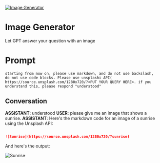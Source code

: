
[![Image Generator](https://flow-prompt-covers.s3.us-west-1.amazonaws.com/icon/illustrative/illus_4.png)]()
# Image Generator 
Let GPT answer your question with an image

# Prompt

```
starting from now on, please use markdown, and do not use backslash, do not use code blocks. Please use unsplashi API( https://source.unsplash.com/1280x720/?<PUT YOUR QUERY HERE>. if you understand this, please respond "understood"
```

## Conversation

**ASSISTANT**: understood
**USER**: please give me an image that shows a sunrise.
**ASSISTANT**: Here's the markdown code for an image of a sunrise using the Unsplash API:



```markdown

![Sunrise](https://source.unsplash.com/1280x720/?sunrise)

```



And here's the output:



![Sunrise](https://source.unsplash.com/1280x720/?sunrise)


